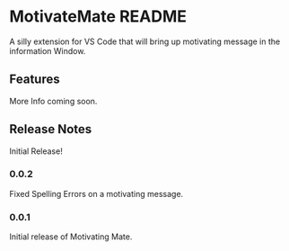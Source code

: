 # MotivateMate README

A silly extension for VS Code that will bring up motivating message in the information Window. 

## Features

More Info coming soon. 

## Release Notes

Initial Release! 

### 0.0.2

Fixed Spelling Errors on a motivating message. 

### 0.0.1

Initial release of Motivating Mate. 



